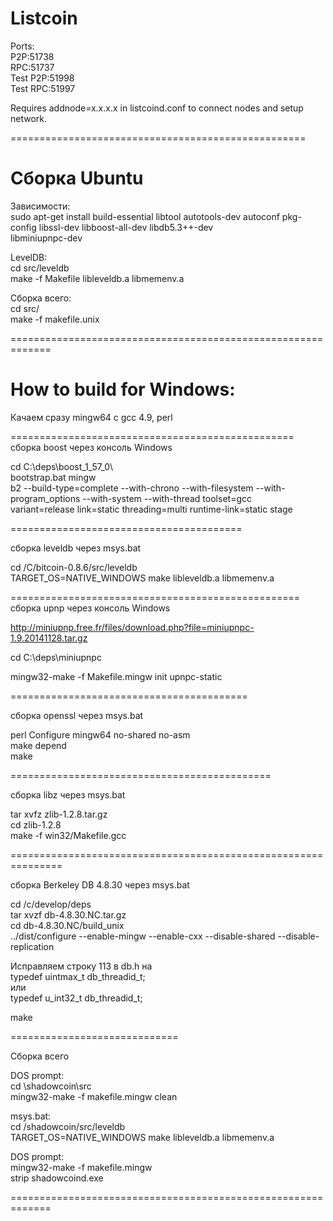 <h1>Listcoin</h1>

Ports:<br>
P2P:51738<br>
RPC:51737<br>
Test P2P:51998<br>
Test RPC:51997<br>

Requires addnode=x.x.x.x in listcoind.conf to connect nodes and setup network.<br>

===================================================

<h1>Сборка Ubuntu</h1>

Зависимости:<br>
sudo apt-get install build-essential libtool autotools-dev autoconf pkg-config libssl-dev libboost-all-dev libdb5.3++-dev<br> libminiupnpc-dev<br>

LevelDB:<br>
cd src/leveldb<br>
make -f Makefile libleveldb.a libmemenv.a<br>


Сборка всего:<br>
cd src/<br>
make -f makefile.unix<br>


=============================================================

<h1>How to build for Windows:</h1>

Качаем сразу mingw64 с gcc 4.9, perl<br>

=================================================
сборка boost через консоль Windows<br>

cd C:\deps\boost_1_57_0\ <br>
bootstrap.bat mingw<br>
b2 --build-type=complete --with-chrono --with-filesystem --with-program_options --with-system --with-thread toolset=gcc<br> variant=release link=static threading=multi runtime-link=static stage<br>

========================================

сборка leveldb через msys.bat<br>

cd /C/bitcoin-0.8.6/src/leveldb<br>
TARGET_OS=NATIVE_WINDOWS make libleveldb.a libmemenv.a<br>

==================================================
сборка upnp через консоль Windows<br>

http://miniupnp.free.fr/files/download.php?file=miniupnpc-1.9.20141128.tar.gz<br>

cd C:\deps\miniupnpc<br>


mingw32-make -f Makefile.mingw init upnpc-static<br>

=========================================

сборка openssl через msys.bat<br>

perl Configure mingw64 no-shared no-asm<br>
make depend<br>
make<br>

=============================================

сборка libz через msys.bat<br>


tar xvfz zlib-1.2.8.tar.gz<br>
cd zlib-1.2.8<br>
make -f win32/Makefile.gcc<br>



===============================================================

сборка Berkeley DB 4.8.30 через msys.bat<br>

cd /c/develop/deps<br>
tar xvzf db-4.8.30.NC.tar.gz<br>
cd db-4.8.30.NC/build_unix<br>
../dist/configure --enable-mingw --enable-cxx --disable-shared --disable-replication<br>

Исправляем строку 113 в db.h на<br>
typedef uintmax_t db_threadid_t;<br>
или<br>
typedef u_int32_t db_threadid_t;<br>


make<br>

=============================

Сборка всего<br>

DOS prompt:<br>
cd \shadowcoin\src<br>
mingw32-make -f makefile.mingw clean<br>

msys.bat:<br>
cd /shadowcoin/src/leveldb<br>
TARGET_OS=NATIVE_WINDOWS make libleveldb.a libmemenv.a<br>

DOS prompt:<br>
mingw32-make -f makefile.mingw<br>
strip shadowcoind.exe<br>

=============================================================
